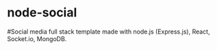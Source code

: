 # node-social

#Social media full stack template made with node.js (Express.js), React, Socket.io, MongoDB. 
